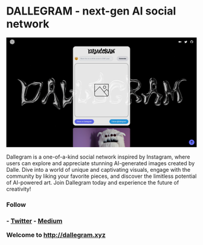 <h1>DALLEGRAM - next-gen AI social network</h1>

<img src="https://github.com/0x1x3x/dallegram/blob/main/client/public/preview.png?raw=true" alt="Preview"/>

<p>Dallegram is a one-of-a-kind social network inspired by Instagram, where users can explore and appreciate stunning AI-generated images created by Dalle. Dive into a world of unique and captivating visuals, engage with the community by liking your favorite pieces, and discover the limitless potential of AI-powered art. Join Dallegram today and experience the future of creativity!</p>

<h3>Follow<h3>

<p>- <a href="https://twitter.com/dallegram">Twitter</a>
- <a href="https://medium.com/@0x1x3x/welcome-to-dallegram-1a59de6231f4">Medium</a></p>

<b>Welcome to http://dallegram.xyz</b>
